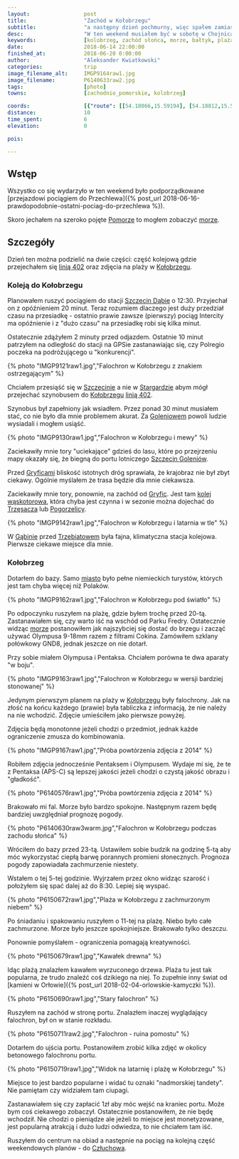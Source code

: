 ```yaml
---
layout:                 post
title:                  "Zachód w Kołobrzegu"
subtitle:               "a następny dzień pochmurny, więc spałem zamiast isć robić zdjęcia na wschód słońca"
desc:                   "W ten weekend musiałem być w sobotę w Chojnicach. Analizując opcję transportu postanowiłem, że warto by było przy okazji spróbować poćwiczyć nad morzem zdjęcia zachodu i wschodu słońca. Przy okazji mogłem przejechać się linią kolejową 402 ze Szczecina do Kołobrzegu."
keywords:               [kolobrzeg, zachód słońca, morze, bałtyk, plaża, falochron]
date:                   2018-06-14 22:00:00
finished_at:            2018-06-20 0:00:00
author:                 "Aleksander Kwiatkowski"
categories:             trip
image_filename_alt:     IMGP9164raw1.jpg
image_filename:         P6140633raw2.jpg
tags:                   [photo]
towns:                  [zachodnio_pomorskie, kolobrzeg]

coords:                 [{"route": [[54.18066,15.59194], [54.18812,15.59186], [54.18671,15.57306], [54.18716,15.55362], [54.18493,15.55418]], "type": "hike"}]
distance:               10
time_spent:             6
elevation:              0

pois:

---
```


[wiki-pomorze]: https://pl.wikipedia.org/wiki/Pomorze
[wiki-baltyk]: https://pl.wikipedia.org/wiki/Morze_Bałtyckie
[wiki-szczecin-dabie]: https://pl.wikipedia.org/wiki/Szczecin_Dąbie
[wiki-szczecin]: https://pl.wikipedia.org/wiki/Szczecin
[wiki-kolobrzeg]: https://pl.wikipedia.org/wiki/Kołobrzeg
[wiki-goleniow]: https://pl.wikipedia.org/wiki/Goleniów
[wiki-gryfice]: https://pl.wikipedia.org/wiki/Gryfice
[wiki-trzesacz]: https://pl.wikipedia.org/wiki/Trzęsacz_(powiat_gryficki)
[wiki-pogorzelica]: https://pl.wikipedia.org/wiki/Pogorzelica_(gmina_Rewal)
[wiki-gabin]: https://pl.wikipedia.org/wiki/Gąbin_(województwo_zachodniopomorskie)
[wiki-trzebiatow]: https://pl.wikipedia.org/wiki/Trzebiatów
[wiki-kolobrzeg]: https://pl.wikipedia.org/wiki/Kołobrzeg
[wiki-czluchow]: https://pl.wikipedia.org/wiki/Człuchów
[wiki-stargard]: https://pl.wikipedia.org/wiki/Stargard
[wiki-linia-402]: https://pl.wikipedia.org/wiki/Linia_kolejowa_nr_402
[wiki-szczecin-lotnisko]: https://pl.wikipedia.org/wiki/Port_lotniczy_Szczecin-Goleniów
[wiki-gryficka-waskotorowa]: https://pl.wikipedia.org/wiki/Gryficka_Kolej_Wąskotorowa

## Wstęp

Wszystko co się wydarzyło w ten weekend było podporządkowane
[przejazdowi pociągiem do Przechlewa]({% post_url 2018-06-16-prawdopodobnie-ostatni-pociag-do-przechlewa %}).

Skoro jechałem na szeroko pojęte [Pomorze][wiki-pomorze] to mogłem zobaczyć
[morze][wiki-baltyk].

## Szczegóły

Dzień ten można podzielić na dwie części: część kolejową
gdzie przejechałem się [linią 402][wiki-linia-402] oraz
zdjęcia na plaży w [Kołobrzegu][wiki-kolobrzeg].

### Koleją do Kołobrzegu

Planowałem ruszyć pociągiem do stacji [Szczecin Dąbie][wiki-szczecin-dabie]
o 12:30. Przyjechał on z opóźnieniem 20 minut.
Teraz rozumiem dlaczego jest duży przedział czasu
na przesiadkę - ostatnio prawie
zawsze (pierwszy) pociąg Intercity ma opóźnienie i z "dużo czasu"
na przesiadkę robi się kilka minut.

Ostatecznie zdążyłem 2 minuty przed odjazdem. Ostatnie 10 minut
patrzyłem na odległość do stacji na GPSie zastanawiając się,
czy Polregio poczeka na podróżującego u "konkurencji".

{% photo "IMGP9121raw1.jpg","Falochron w Kołobrzegu z znakiem ostrzegającym" %}

Chciałem przesiąść się w [Szczecinie][wiki-szczecin]
a nie w [Stargardzie][wiki-stargard] abym mógł
przejechać szynobusem do [Kołobrzegu][wiki-kolobrzeg]
[linią 402][wiki-linia-402].

Szynobus był zapełniony jak wsiadłem.
Przez ponad 30 minut musiałem stać, co nie było
dla mnie problemem akurat. Za [Goleniowem][wiki-goleniow]
powoli ludzie wysiadali i mogłem usiąść.

{% photo "IMGP9130raw1.jpg","Falochron w Kołobrzegu i mewy" %}

Zaciekawiły mnie tory "uciekające" gdzieś do lasu, które po przejrzeniu
mapy okazały się, że biegną do portu lotniczego
[Szczecin Goleniów][wiki-szczecin-lotnisko].

Przed [Gryficami][wiki-gryfice] bliskość istotnych dróg
sprawiała, że krajobraz nie był zbyt ciekawy. Ogólnie myślałem że
trasa będzie dla mnie ciekawsza.

Zaciekawiły mnie tory, ponownie, na zachód od [Gryfic][wiki-gryfice].
Jest tam [kolej wąskotorowa][wiki-gryficka-waskotorowa], która chyba jest
czynna i w sezonie można dojechać do
[Trzęsacza][wiki-trzesacz] lub [Pogorzelicy][wiki-pogorzelica].

{% photo "IMGP9142raw1.jpg","Falochron w Kołobrzegu i latarnia w tle" %}

W [Gąbinie][wiki-gabin] przed [Trzebiatowem][wiki-trzebiatow]
była fajna, klimatyczna stacja kolejowa. Pierwsze ciekawe miejsce
dla mnie.

### Kołobrzeg

Dotarłem do bazy. Samo [miasto][wiki-kolobrzeg] było pełne niemieckich
turystów, których jest tam chyba więcej niż Polaków.

{% photo "IMGP9162raw1.jpg","Falochron w Kołobrzegu pod światło" %}

Po odpoczynku ruszyłem na plażę, gdzie byłem trochę przed 20-tą.
Zastanawiałem się, czy warto iść na wschód od Parku Fredry.
Ostatecznie widząc [morze][wiki-baltyk] postanowiłem jak najszybciej się
dostać do brzegu i zacząć używać Olympusa 9-18mm razem z filtrami
Cokina. Zamówiłem szklany połówkowy GND8, jednak jeszcze on nie
dotarł.

Przy sobie miałem Olympusa i Pentaksa. Chciałem porówna te
dwa aparaty "w boju".

{% photo "IMGP9163raw1.jpg","Falochron w Kołobrzegu w wersji bardziej stonowanej" %}

Jedynym pierwszym planem na plaży w [Kołobrzegu][wiki-kolobrzeg] były falochrony.
Jak na złość na końcu każdego (prawie) była tabliczka z informacją, że nie
należy na nie wchodzić. Zdjęcie umieściłem jako pierwsze powyżej.

Zdjęcia będą monotonne jeżeli chodzi o przedmiot, jednak każde ograniczenie
zmusza do kombinowania.

{% photo "IMGP9167raw1.jpg","Próba powtórzenia zdjęcia z 2014" %}

Robiłem zdjęcia jednocześnie Pentaksem i Olympusem. Wydaje mi się, że
te z Pentaksa (APS-C) są lepszej jakości jeżeli chodzi o czystą jakość obrazu i
"gładkość".

{% photo "P6140576raw1.jpg","Próba powtórzenia zdjęcia z 2014" %}

Brakowało mi fal. Morze było bardzo spokojne. Następnym razem będę
bardziej uwzględniał prognozę pogody.

{% photo "P6140630raw3warm.jpg","Falochron w Kołobrzegu podczas zachodu słońca" %}

Wróciłem do bazy przed 23-tą.
Ustawiłem sobie budzik na godzinę 5-tą aby móc wykorzystać ciepłą barwę
porannych promieni słonecznych. Prognoza pogody zapowiadała zachmurzenie
niestety.

Wstałem o tej 5-tej godzinie.
Wyjrzałem przez okno widząc szarość i położyłem się spać dalej aż
do 8:30. Lepiej się wyspać.

{% photo "P6150672raw1.jpg","Plaża w Kołobrzegu z zachmurzonym niebem" %}

Po śniadaniu i spakowaniu ruszyłem o 11-tej na plażę. Niebo było całe
zachmurzone. Morze było jeszcze spokojniejsze. Brakowało tylko deszczu.

Ponownie pomyślałem - ograniczenia pomagają kreatywności.

{% photo "P6150679raw1.jpg","Kawałek drewna" %}

Idąc plażą znalazłem kawałem wyrzuconego drzewa. Plaża tu jest tak popularna,
że trudo znaleźć coś dzikiego na niej. To zupełnie inny świat
od [kamieni w Orłowie]({% post_url 2018-02-04-orlowskie-kamyczki %}).

{% photo "P6150690raw1.jpg","Stary falochron" %}

Ruszyłem na zachód w stronę portu. Znalazłem inaczej wyglądający
falochron, był on w stanie rozkładu.

{% photo "P6150711raw2.jpg","Falochron - ruina pomostu" %}

Dotarłem do ujścia portu. Postanowiłem zrobić kilka zdjęć w okolicy
betonowego falochronu portu.

{% photo "P6150719raw1.jpg","Widok na latarnię i plażę w Kołobrzegu" %}

Miejsce to jest bardzo popularne i widać tu oznaki "nadmorskiej tandety".
Nie pamiętam czy widziałem tam ciupagi.

Zastanawiałem się czy zapłacić 1zł aby móc wejść na kraniec portu.
Może bym coś ciekawego zobaczył. Ostatecznie postanowiłem, że nie będę
wchodził.
Nie chodzi o pieniądze ale jeżeli to miejsce jest monetyzowane, jest
popularną atrakcją i dużo ludzi odwiedza, to nie chciałem tam iść.

Ruszyłem do centrum na obiad a następnie na pociąg na kolejną część
weekendowych planów - do [Człuchowa][wiki-czluchow].
